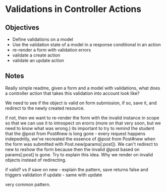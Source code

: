 # Validations in Controller Actions

## Objectives

  - Define validations on a model
  - Use the validation state of a model in a response conditional in an action
  - re-render a form with validation errors
  - validate a create action
  - validate an update action

## Notes

Really simple readme, given a form and a model with validations, what does a controller action that takes this validation into account look like?

We need to see if the object is valid on form submission, if so, save it, and redirect to the newly created resource.

if not, then we want to re-render the form with the invalid instance in scope so that we can use it to introspect on erorrs (more on that very soon, but we need to know what was wrong.) its important to try to remind the student that the @post from Post#new is long gone - every request happens indepedntly, we've recreated the essence of @post from Post#new when the form was submitted with Post.new(params[:post]). We can't redirect to new to reshow the form because then the invalid @post based on params[:post] is gone. Try to explain this idea. Why we render on invalid objects instead of redirecting.

if valid? vs if save on new  - explain the pattern, save returns false and triggers validation
if update - same with update

very common pattern.

